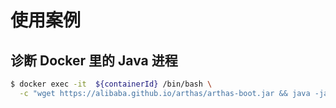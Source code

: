 # 使用案例

## 诊断 Docker 里的 Java 进程

```bash
$ docker exec -it  ${containerId} /bin/bash \
  -c "wget https://alibaba.github.io/arthas/arthas-boot.jar && java -jar arthas-boot.jar"
```

